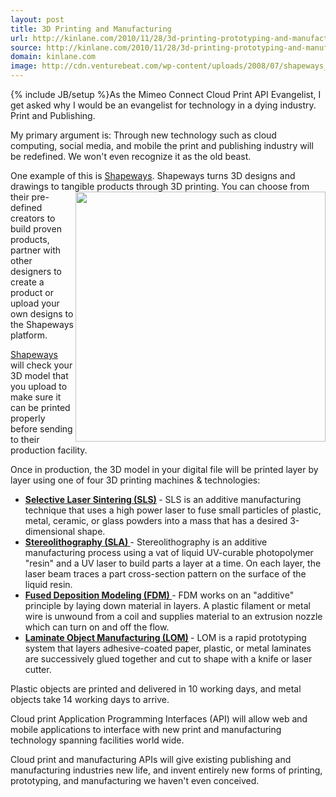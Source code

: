 ```yaml
---
layout: post
title: 3D Printing and Manufacturing
url: http://kinlane.com/2010/11/28/3d-printing-prototyping-and-manufacturing/
source: http://kinlane.com/2010/11/28/3d-printing-prototyping-and-manufacturing/
domain: kinlane.com
image: http://cdn.venturebeat.com/wp-content/uploads/2008/07/shapeways_logo.png
---
```

{% include JB/setup %}As the Mimeo Connect Cloud Print API Evangelist, I get asked why I would be an evangelist for technology in a dying industry.  Print and Publishing.<p></p>
My primary argument is: Through new technology such as cloud computing, social media, and mobile the print and publishing industry will be redefined.  We won't even recognize it as the old beast.<p></p>
One example of this is <a href="http://www.shapeways.com" target="_blank">Shapeways</a>.  Shapeways turns 3D designs and drawings to tangible products through 3D printing.
<img src="http://cdn.venturebeat.com/wp-content/uploads/2008/07/shapeways_logo.png" alt="" width="400" align="right" />
You can choose from their pre-defined creators to build proven products, partner with other designers to create a product or upload your own designs to the Shapeways platform.<p></p>
<a href="http://www.shapeways.com" target="_self">Shapeways</a> will check your 3D model that you upload to make sure it can be printed properly before sending to their production facility.<p></p>
Once in production, the 3D model in your digital file will be printed layer by layer using one of four 3D printing machines &amp; technologies:
<ul class="mainlist">
	<li><strong><a href="http://en.wikipedia.org/wiki/Selective_laser_sintering" target="_blank">Selective Laser Sintering (SLS)</a> </strong>- SLS is an additive manufacturing technique that uses a high power laser to fuse small particles of plastic, metal, ceramic, or glass powders into a mass that has a desired 3-dimensional shape.</li>
	<li><strong><a href="http://en.wikipedia.org/wiki/Stereolithography" target="_blank">Stereolithography (SLA) </a></strong>- Stereolithography is an additive manufacturing process using a vat of liquid UV-curable photopolymer "resin" and a UV laser to build parts a layer at a time. On each layer, the laser beam traces a part cross-section pattern on the surface of the liquid resin.</li>
	<li><strong><a href="http://en.wikipedia.org/wiki/Fused_deposition_modeling" target="_blank">Fused Deposition Modeling (FDM) </a></strong>- FDM works on an "additive" principle by laying down material in layers. A plastic filament or metal wire is unwound from a coil and supplies material to an extrusion nozzle which can turn on and off the flow.</li>
	<li><strong><a href="http://en.wikipedia.org/wiki/Laminated_object_manufacturing" target="_blank">Laminate Object Manufacturing (LOM)</a> </strong>- LOM is a rapid prototyping system that layers adhesive-coated paper, plastic, or metal laminates are successively glued together and cut to shape with a knife or laser cutter.</li>
</ul>
Plastic objects are printed and delivered in 10 working days, and metal objects take 14 working days to arrive.<p></p>
Cloud print Application Programming Interfaces (API) will allow web and mobile applications to interface with new print and manufacturing technology spanning facilities world wide.<p></p>
Cloud print and manufacturing APIs will give existing publishing and manufacturing industries new life, and invent entirely new forms of printing, prototyping, and manufacturing we haven't even conceived.